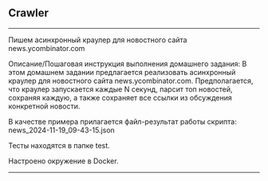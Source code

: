 ## Crawler
***
Пишем асинхронный краулер для новостного сайта news.ycombinator.com  

Описание/Пошаговая инструкция выполнения домашнего задания:
В этом домашнем задании предлагается реализовать асинхронный краулер для новостного сайта news.ycombinator.com. Предполагается, что краулер запускается каждые N секунд, 
парсит топ новостей, сохраняя каждую, а также сохраняет все ссылки из обсуждения конкретной новости.  

В качестве примера прилагается файл-результат работы скрипта: news_2024-11-19_09-43-15.json  

Тесты находятся в папке test.  

Настроено окружение в Docker.  

***
